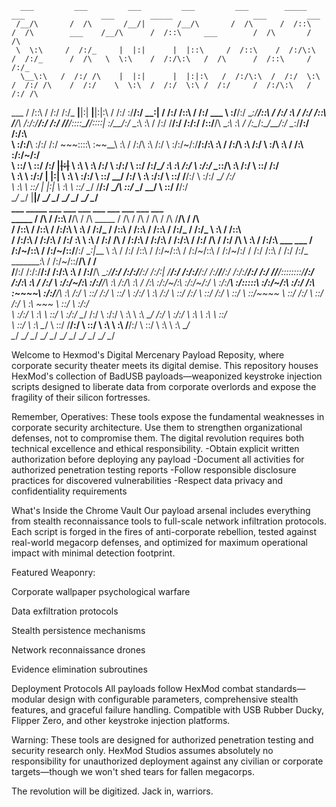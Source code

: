 
      ___         ___         ___         ___         ___        _____                  ___                 ___        _____                  ___         ___           
     /__/\       /  /\       /__/|       /__/\       /  /\      /  /::\                /  /\        ___    /__/\      /  /::\     ___        /  /\       /  /\          
     \  \:\     /  /:/_     |  |:|      |  |::\     /  /::\    /  /:/\:\              /  /:/_      /  /\   \  \:\    /  /:/\:\   /  /\      /  /::\     /  /:/_         
      \__\:\   /  /:/ /\    |  |:|      |  |:|:\   /  /:/\:\  /  /:/  \:\            /  /:/ /\    /  /:/    \  \:\  /  /:/  \:\ /  /:/     /  /:/\:\   /  /:/ /\        
  ___ /  /::\ /  /:/ /:/_ __|__|:|    __|__|:|\:\ /  /:/  \:\/__/:/ \__\:|          /  /:/ /::\  /  /:/ ___  \  \:\/__/:/ \__\:/__/::\    /  /:/  \:\ /  /:/ /::\       
 /__/\  /:/\:/__/:/ /:/ //__/::::\___/__/::::| \:/__/:/ \__\:\  \:\ /  /:/         /__/:/ /:/\:\/  /::\/__/\  \__\:\  \:\ /  /:\__\/\:\__/__/:/ \__\:/__/:/ /:/\:\      
 \  \:\/:/__\\  \:\/:/ /:/  ~\~~\::::\  \:\~~\__\\  \:\ /  /:/\  \:\  /:/          \  \:\/:/~/:/__/:/\:\  \:\ /  /:/\  \:\  /:/   \  \:\/\  \:\ /  /:\  \:\/:/~/:/      
  \  \::/     \  \::/ /:/    |~~|:|~~ \  \:\      \  \:\  /:/  \  \:\/:/            \  \::/ /:/\__\/  \:\  \:\  /:/  \  \:\/:/     \__\::/\  \:\  /:/ \  \::/ /:/       
   \  \:\      \  \:\/:/     |  |:|    \  \:\      \  \:\/:/    \  \::/              \__\/ /:/      \  \:\  \:\/:/    \  \::/      /__/:/  \  \:\/:/   \__\/ /:/        
    \  \:\      \  \::/      |  |:|     \  \:\      \  \::/      \__\/                 /__/:/        \__\/\  \::/      \__\/       \__\/    \  \::/      /__/:/         
     \__\/       \__\/       |__|/       \__\/       \__\/                             \__\/               \__\/                             \__\/       \__\/          
                  ___        _____        ___         ___                               ___         ___         ___         ___         ___         ___                 
     _____       /  /\      /  /::\      /__/\       /  /\       _____                 /  /\       /  /\       /  /\       /  /\       /__/\       /  /\                
    /  /::\     /  /::\    /  /:/\:\     \  \:\     /  /:/_     /  /::\               /  /::\     /  /::\     /  /:/_     /  /:/_      \  \:\     /  /::\               
   /  /:/\:\   /  /:/\:\  /  /:/  \:\     \  \:\   /  /:/ /\   /  /:/\:\             /  /:/\:\   /  /:/\:\   /  /:/ /\   /  /:/ /\      \  \:\   /  /:/\:\  ___     ___ 
  /  /:/~/::\ /  /:/~/::\/__/:/ \__\:|___  \  \:\ /  /:/ /::\ /  /:/~/::\           /  /:/~/::\ /  /:/~/:/  /  /:/ /::\ /  /:/ /:/_ _____\__\:\ /  /:/~/::\/__/\   /  /\
 /__/:/ /:/\:/__/:/ /:/\:\  \:\ /  /:/__/\  \__\:/__/:/ /:/\:/__/:/ /:/\:|         /__/:/ /:/\:/__/:/ /:/__/__/:/ /:/\:/__/:/ /:/ //__/::::::::/__/:/ /:/\:\  \:\ /  /:/
 \  \:\/:/~/:\  \:\/:/__\/\  \:\  /:/\  \:\ /  /:\  \:\/:/~/:\  \:\/:/~/:/         \  \:\/:/__\\  \:\/:::::\  \:\/:/~/:\  \:\/:/ /:\  \:\~~\~~\\  \:\/:/__\/\  \:\  /:/ 
  \  \::/ /:/ \  \::/      \  \:\/:/  \  \:\  /:/ \  \::/ /:/ \  \::/ /:/           \  \::/     \  \::/~~~~ \  \::/ /:/ \  \::/ /:/ \  \:\  ~~~ \  \::/      \  \:\/:/  
   \  \:\/:/   \  \:\       \  \::/    \  \:\/:/   \__\/ /:/   \  \:\/:/             \  \:\      \  \:\      \__\/ /:/   \  \:\/:/   \  \:\      \  \:\       \  \::/   
    \  \::/     \  \:\       \__\/      \  \::/      /__/:/     \  \::/               \  \:\      \  \:\       /__/:/     \  \::/     \  \:\      \  \:\       \__\/    
     \__\/       \__\/                   \__\/       \__\/       \__\/                 \__\/       \__\/       \__\/       \__\/       \__\/       \__\/                
                                                                                                                                                                        












Welcome to Hexmod's Digital Mercenary Payload Reposity, where corporate security theater meets its digital demise. This repository houses HexMod's collection of BadUSB payloads—weaponized keystroke injection scripts designed to liberate data from corporate overlords and expose the fragility of their silicon fortresses.

Remember, Operatives: These tools expose the fundamental weaknesses in corporate security architecture. Use them to strengthen organizational defenses, not to compromise them. The digital revolution requires both technical excellence and ethical responsibility.
-Obtain explicit written authorization before deploying any payload
-Document all activities for authorized penetration testing reports
-Follow responsible disclosure practices for discovered vulnerabilities
-Respect data privacy and confidentiality requirements


What's Inside the Chrome Vault
Our payload arsenal includes everything from stealth reconnaissance tools to full-scale network infiltration protocols. Each script is forged in the fires of anti-corporate rebellion, tested against real-world megacorp defenses, and optimized for maximum operational impact with minimal detection footprint.

Featured Weaponry:

Corporate wallpaper psychological warfare

Data exfiltration protocols

Stealth persistence mechanisms

Network reconnaissance drones

Evidence elimination subroutines

Deployment Protocols
All payloads follow HexMod combat standards—modular design with configurable parameters, comprehensive stealth features, and graceful failure handling. Compatible with USB Rubber Ducky, Flipper Zero, and other keystroke injection platforms.

Warning: These tools are designed for authorized penetration testing and security research only. HexMod Studios assumes absolutely no responsibility for unauthorized deployment against any civilian or corporate targets—though we won't shed tears for fallen megacorps.

The revolution will be digitized. Jack in,  warriors.
